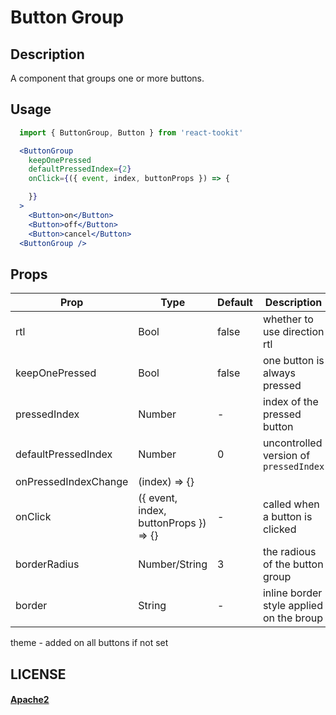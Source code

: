 # Button Group

## Description
A component that groups one or more buttons.

## Usage

```jsx
  import { ButtonGroup, Button } from 'react-tookit'

  <ButtonGroup
    keepOnePressed
    defaultPressedIndex={2}
    onClick={({ event, index, buttonProps }) => {

    }}
  >
    <Button>on</Button>
    <Button>off</Button>
    <Button>cancel</Button>
  <ButtonGroup />
```

## Props

Prop | Type | Default | Description
--- | --- | --- | ---
rtl|Bool|false|whether to use direction rtl
keepOnePressed|Bool|false|one button is always pressed
pressedIndex|Number|-|index of the pressed button
defaultPressedIndex|Number|0|uncontrolled version of `pressedIndex`
onPressedIndexChange|(index) => {}|
onClick|({ event, index, buttonProps }) => {}|-|called when a button is clicked
borderRadius|Number/String|3|the radious of the button group
border|String|-|inline border style applied on the broup
theme - added on all buttons if not set

## LICENSE

#### [Apache2](./LICENSE)
